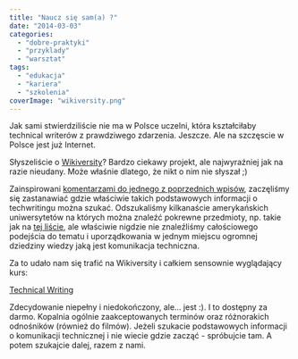 ```yaml
---
title: "Naucz się sam(a) ?"
date: "2014-03-03"
categories: 
  - "dobre-praktyki"
  - "przyklady"
  - "warsztat"
tags: 
  - "edukacja"
  - "kariera"
  - "szkolenia"
coverImage: "wikiversity.png"
---
```


Jak sami stwierdziliście nie ma w Polsce uczelni, która kształciłaby technical writerów z prawdziwego zdarzenia. Jeszcze. Ale na szczęscie w Polsce jest już Internet.

Słyszeliście o [Wikiversity](http://www.wikiversity.org/)? Bardzo ciekawy projekt, ale najwyraźniej jak na razie nieudany. Może właśnie dlatego, że nikt o nim nie słyszał ;)

Zainspirowani [komentarzami do jednego z poprzednich wpisów](http://techwriter.pl/kiedy-instrukcja-staje-sie-sztuka/#comments), zaczęliśmy się zastanawiać gdzie właściwie takich podstawowych informacji o techwritingu można szukać. Odszukaliśmy kilkanaście amerykańskich uniwersytetów na których można znaleźć pokrewne przedmioty, np. takie jak na [tej liście](http://extension.berkeley.edu/public/category/programStream.do?method=load&selectedProgramAreaId=15550&selectedProgramStreamId=15615#), ale właściwie nigdzie nie znaleźliśmy całościowego podejścia do tematu i uporządkowania w jednym miejscu ogromnej dziedziny wiedzy jaką jest komunikacja techniczna.

Za to udało nam się trafić na Wikiversity i całkiem sensownie wyglądający kurs:

[Technical Writing](http://en.wikiversity.org/wiki/Technical_writing)

Zdecydowanie niepełny i niedokończony, ale... jest :). I to dostępny za darmo. Kopalnia ogólnie zaakceptowanych terminów oraz różnorakich odnośników (również do filmów). Jeżeli szukacie podstawowych informacji o komunikacji technicznej i nie wiecie gdzie zacząć - spróbujcie tam. A potem szukajcie dalej, razem z nami.
